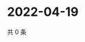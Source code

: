 # 2022-04-19

共 0 条

<!-- BEGIN WEIBO -->
<!-- 最后更新时间 Tue Apr 19 2022 15:12:53 GMT+0800 (China Standard Time) -->

<!-- END WEIBO -->
